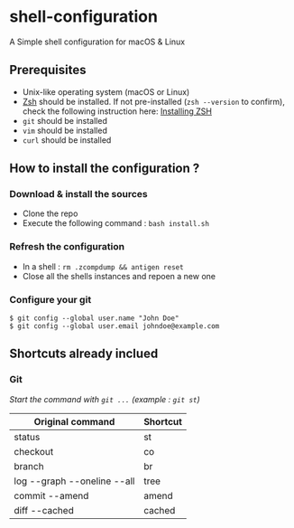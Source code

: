 # shell-configuration
A Simple shell configuration for macOS & Linux

## Prerequisites
 * Unix-like operating system (macOS or Linux)
 * [Zsh](http://www.zsh.org) should be installed. If not pre-installed (`zsh --version` to confirm), check the following instruction here: [Installing ZSH](https://github.com/robbyrussell/oh-my-zsh/wiki/Installing-ZSH)
 * `git` should be installed
 * `vim` should be installed
 * `curl` should be installed


## How to install the configuration ?

### Download & install the sources
 * Clone the repo
 * Execute the following command : `bash install.sh`

### Refresh the configuration
 * In a shell : `rm .zcompdump && antigen reset`
 * Close all the shells instances and repoen a new one

### Configure your git
```
$ git config --global user.name "John Doe"
$ git config --global user.email johndoe@example.com
```

## Shortcuts already inclued

### Git
*Start the command with `git ...` (example : `git st`)*

| Original command            | Shortcut |
|-----------------------------|----------|
| status                      | st       |
| checkout                    | co       |
| branch                      | br       |
| log --graph --oneline --all | tree     |
| commit --amend              | amend    |
| diff --cached               | cached   |
